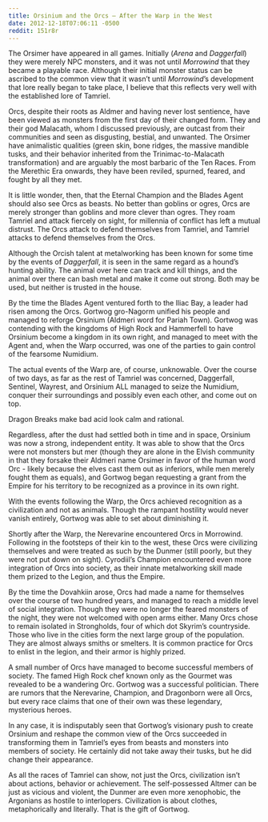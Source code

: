 ```yaml
---
title: Orsinium and the Orcs – After the Warp in the West
date: 2012-12-18T07:06:11 -0500
reddit: 151r8r
---
```


The Orsimer have appeared in all games. Initially (*Arena* and *Daggerfall*)
they were merely NPC monsters, and it was not until *Morrowind* that they became
a playable race. Although their initial monster status can be ascribed to the
common view that it wasn’t until *Morrowind*’s development that lore really
began to take place, I believe that this reflects very well with the established
lore of Tamriel.

Orcs, despite their roots as Aldmer and having never lost sentience, have been
viewed as monsters from the first day of their changed form. They and their god
Malacath, whom I discussed previously, are outcast from their communities and
seen as disgusting, bestial, and unwanted. The Orsimer have animalistic
qualities (green skin, bone ridges, the massive mandible tusks, and their
behavior inherited from the Trinimac-to-Malacath transformation) and are
arguably the most barbaric of the Ten Races. From the Merethic Era onwards, they
have been reviled, spurned, feared, and fought by all they met.

It is little wonder, then, that the Eternal Champion and the Blades Agent should
also see Orcs as beasts. No better than goblins or ogres, Orcs are merely
stronger than goblins and more clever than ogres. They roam Tamriel and attack
fiercely on sight, for millennia of conflict has left a mutual distrust. The
Orcs attack to defend themselves from Tamriel, and Tamriel attacks to defend
themselves from the Orcs.

Although the Orcish talent at metalworking has been known for some time by the
events of *Daggerfall*, it is seen in the same regard as a hound’s hunting
ability. The animal over here can track and kill things, and the animal over
there can bash metal and make it come out strong. Both may be used, but neither
is trusted in the house.

By the time the Blades Agent ventured forth to the Iliac Bay, a leader had risen
among the Orcs. Gortwog gro-Nagorm unified his people and managed to reforge
Orsinium (Aldmeri word for Pariah Town). Gortwog was contending with the
kingdoms of High Rock and Hammerfell to have Orsinium become a kingdom in its
own right, and managed to meet with the Agent and, when the Warp occurred, was
one of the parties to gain control of the fearsome Numidium.

The actual events of the Warp are, of course, unknowable. Over the course of two
days, as far as the rest of Tamriel was concerned, Daggerfall, Sentinel,
Wayrest, and Orsinium ALL managed to seize the Numidium, conquer their
surroundings and possibly even each other, and come out on top.

Dragon Breaks make bad acid look calm and rational.

Regardless, after the dust had settled both in time and in space, Orsinium was
now a strong, independent entity. It was able to show that the Orcs were not
monsters but mer (though they are alone in the Elvish community in that they
forsake their Aldmeri name Orsimer in favor of the human word Orc - likely
because the elves cast them out as inferiors, while men merely fought them as
equals), and Gortwog began requesting a grant from the Empire for his territory
to be recognized as a province in its own right.

With the events following the Warp, the Orcs achieved recognition as a
civilization and not as animals. Though the rampant hostility would never vanish
entirely, Gortwog was able to set about diminishing it.

Shortly after the Warp, the Nerevarine encountered Orcs in Morrowind. Following
in the footsteps of their kin to the west, these Orcs were civilizing themselves
and were treated as such by the Dunmer (still poorly, but they were not put down
on sight). Cyrodiil’s Champion encountered even more integration of Orcs into
society, as their innate metalworking skill made them prized to the Legion, and
thus the Empire.

By the time the Dovahkiin arose, Orcs had made a name for themselves over the
course of two hundred years, and managed to reach a middle level of social
integration. Though they were no longer the feared monsters of the night, they
were not welcomed with open arms either. Many Orcs chose to remain isolated in
Strongholds, four of which dot Skyrim’s countryside. Those who live in the
cities form the next large group of the population. They are almost always
smiths or smelters. It is common practice for Orcs to enlist in the legion, and
their armor is highly prized.

A small number of Orcs have managed to become successful members of society. The
famed High Rock chef known only as the Gourmet was revealed to be a wandering
Orc. Gortwog was a successful politician. There are rumors that the Nerevarine,
Champion, and Dragonborn were all Orcs, but every race claims that one of their
own was these legendary, mysterious heroes.

In any case, it is indisputably seen that Gortwog’s visionary push to create
Orsinium and reshape the common view of the Orcs succeeded in transforming them
in Tamriel’s eyes from beasts and monsters into members of society. He certainly
did not take away their tusks, but he did change their appearance.

As all the races of Tamriel can show, not just the Orcs, civilization isn’t
about actions, behavior or achievement. The self-possessed Altmer can be just as
vicious and violent, the Dunmer are even more xenophobic, the Argonians as
hostile to interlopers. Civilization is about clothes, metaphorically and
literally. That is the gift of Gortwog.
